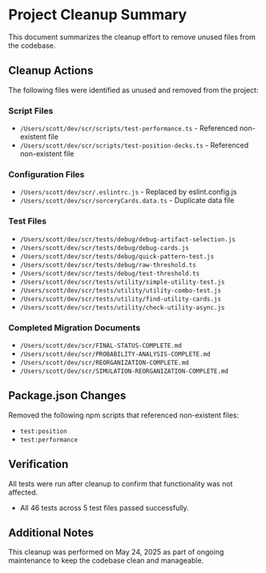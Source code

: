 # Project Cleanup Summary

This document summarizes the cleanup effort to remove unused files from the codebase.

## Cleanup Actions

The following files were identified as unused and removed from the project:

### Script Files
- `/Users/scott/dev/scr/scripts/test-performance.ts` - Referenced non-existent file
- `/Users/scott/dev/scr/scripts/test-position-decks.ts` - Referenced non-existent file

### Configuration Files
- `/Users/scott/dev/scr/.eslintrc.js` - Replaced by eslint.config.js
- `/Users/scott/dev/scr/sorceryCards.data.ts` - Duplicate data file

### Test Files
- `/Users/scott/dev/scr/tests/debug/debug-artifact-selection.js`
- `/Users/scott/dev/scr/tests/debug/debug-cards.js`
- `/Users/scott/dev/scr/tests/debug/quick-pattern-test.js`
- `/Users/scott/dev/scr/tests/debug/raw-threshold.ts`
- `/Users/scott/dev/scr/tests/debug/test-threshold.ts`
- `/Users/scott/dev/scr/tests/utility/simple-utility-test.js`
- `/Users/scott/dev/scr/tests/utility/utility-combo-test.js`
- `/Users/scott/dev/scr/tests/utility/find-utility-cards.js`
- `/Users/scott/dev/scr/tests/utility/check-utility-async.js`

### Completed Migration Documents
- `/Users/scott/dev/scr/FINAL-STATUS-COMPLETE.md`
- `/Users/scott/dev/scr/PROBABILITY-ANALYSIS-COMPLETE.md`
- `/Users/scott/dev/scr/REORGANIZATION-COMPLETE.md`
- `/Users/scott/dev/scr/SIMULATION-REORGANIZATION-COMPLETE.md`

## Package.json Changes

Removed the following npm scripts that referenced non-existent files:
- `test:position`
- `test:performance`

## Verification

All tests were run after cleanup to confirm that functionality was not affected.
- All 46 tests across 5 test files passed successfully.

## Additional Notes

This cleanup was performed on May 24, 2025 as part of ongoing maintenance to keep the codebase clean and manageable.
